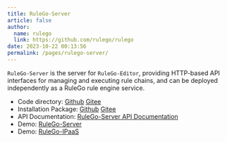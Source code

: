 ```yaml
---
title: RuleGo-Server
article: false
author: 
  name: rulego
  link: https://github.com/rulego/rulego
date: 2023-10-22 00:13:56
permalink: /pages/rulego-server/
---
```


`RuleGo-Server` is the server for `RuleGo-Editor`, providing HTTP-based API interfaces for managing and executing rule chains, and can be deployed independently as a RuleGo rule engine service.
- Code directory: [Github](https://github.com/rulego/rulego/tree/main/examples/server) [Gitee](https://gitee.com/rulego/rulego/tree/main/examples/server)
- Installation Package: [Github](https://github.com/rulego/rulego/releases) [Gitee](https://gitee.com/rulego/rulego/releases)
- API Documentation: [RuleGo-Server API Documentation](https://apifox.com/apidoc/shared-d17a63fe-2201-4e37-89fb-f2e8c1cbaf40)
- Demo: [RuleGo-Server](http://8.134.32.225:9090/editor/)
- Demo: [RuleGo-IPaaS](http://8.134.32.225:9090/ui/)